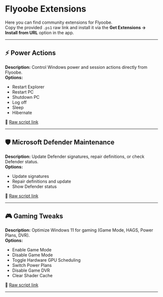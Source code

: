 # Flyoobe Extensions

Here you can find community extensions for Flyoobe.  
Copy the provided `.ps1` raw link and install it via the **Get Extensions → Install from URL** option in the app.

---
## ⚡ Power Actions
**Description:** Control Windows power and session actions directly from Flyoobe.  
**Options:**  
- Restart Explorer  
- Restart PC  
- Shutdown PC  
- Log off  
- Sleep  
- Hibernate  

🔗 [Raw script link](https://raw.githubusercontent.com/builtbybel/Flyoobe/refs/heads/main/Flyoobe.Extensions/Power%20Actions.ps1)

---
## 🛡 Microsoft Defender Maintenance
**Description:** Update Defender signatures, repair definitions, or check Defender status.  
**Options:**  
- Update signatures  
- Repair definitions and update  
- Show Defender status  

🔗 [Raw script link](https://raw.githubusercontent.com/builtbybel/Flyoobe/refs/heads/main/Flyoobe.Extensions/Microsoft%20Defender%20maintenance.ps1)

---

## 🎮 Gaming Tweaks
**Description:** Optimize Windows 11 for gaming (Game Mode, HAGS, Power Plans, DVR).  
**Options:**  
- Enable Game Mode  
- Disable Game Mode  
- Toggle Hardware GPU Scheduling  
- Switch Power Plans  
- Disable Game DVR  
- Clear Shader Cache  

🔗 [Raw script link](https://raw.githubusercontent.com/builtbybel/Flyoobe/refs/heads/main/Flyoobe.Extensions/Gaming%20tweaks.ps1)

---

